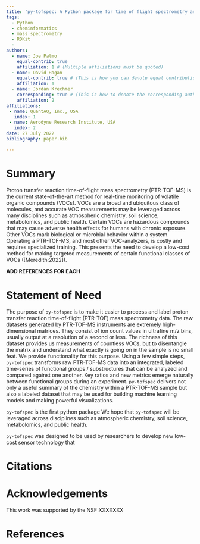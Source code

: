 ```yaml
---
title: 'py-tofspec: A Python package for time of flight spectrometry and chemical speciation'
tags:
  - Python
  - cheminformatics
  - mass spectrometry
  - RDKit
  - 
authors:
  - name: Joe Palmo
    equal-contrib: true
    affiliation: 1 # (Multiple affiliations must be quoted)
  - name: David Hagan
    equal-contrib: true # (This is how you can denote equal contributions between multiple authors)
    affiliation: 1
  - name: Jordan Krechmer
    corresponding: true # (This is how to denote the corresponding author)
    affiliation: 2
affiliations:
 - name: QuantAQ, Inc., USA
   index: 1
 - name: Aerodyne Research Institute, USA
   index: 2
date: 27 July 2022
bibliography: paper.bib

---
```


# Summary  
Proton transfer reaction time-of-flight mass spectrometry (PTR-TOF-MS) is the current state-of-the-art method for real-time monitoring of volatile organic compounds (VOCs). VOCs are a broad and ubiquitous class of molecules, and accurate VOC measurements may be leveraged across many disciplines such as atmospheric chemistry, soil science, metabolomics, and public health. Certain VOCs are hazardous compounds that may cause adverse health effects for humans with chronic exposure. Other VOCs mark biological or microbial behavior within a system. Operating a PTR-TOF-MS, and most other VOC-analyzers, is costly and requires specialized training. This presents the need to develop a low-cost method for making targeted measurements of certain functional classes of VOCs ([Meredith:2022]). 

 **ADD REFERENCES FOR EACH**

# Statement of Need

The purpose of `py-tofspec` is to make it easier to process and label proton transfer reaction time-of-flight (PTR-TOF) mass spectrometry data. The raw datasets generated by PTR-TOF-MS instruments are extremely high-dimensional matrices. They consist of ion count values in ultrafine m/z bins, usually output at a resolution of a second or less. The richness of this dataset provides us measurements of countless VOCs, but to disentangle the matrix and understand what exactly is going on in the sample is no small feat. We provide functionality for this purpose. Using a few simple steps, `py-tofspec` transforms raw PTR-TOF-MS data into an integrated, labeled time-series of functional groups / substructures that can be analyzed and compared against one another. Key ratios and new metrics emerge naturally between functional groups during an experiment. `py-tofspec` delivers not only a useful summary of the chemistry within a PTR-TOF-MS sample but also a labeled dataset that may be used for building machine learning models and making powerful visualizations.  

`py-tofspec` is the first python package  We hope that `py-tofspec` will be leveraged across disciplines such as atmospheric chemistry, soil science, metabolomics, and public health. 

`py-tofspec` was designed to be used by researchers to develop new low-cost sensor technology that 

# Citations

# Acknowledgements

This work was supported by the NSF XXXXXXX

# References
